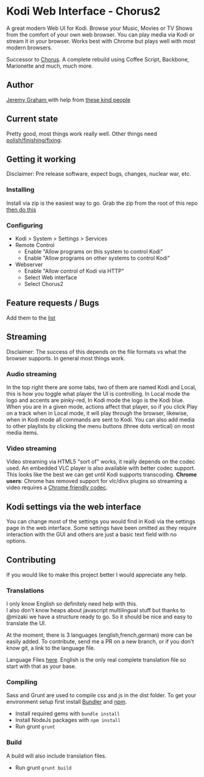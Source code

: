 # Kodi Web Interface - Chorus2
A great modern Web UI for Kodi. Browse your Music, Movies or TV Shows from the comfort of your
own web browser. You can play media via Kodi or stream it in your browser. Works best with Chrome
but plays well with most modern browsers.

Successor to [Chorus](https://github.com/jez500/chorus). 
A complete rebuild using Coffee Script, Backbone, Marionette and much, much more.


## Author
[Jeremy Graham ](http://jez.me) with help from [these kind people](https://github.com/jez500/chorus2/graphs/contributors)


## Current state
Pretty good, most things work really well. Other things need [polish/finishing/fixing](https://github.com/jez500/chorus2/issues). 


## Getting it working
Disclaimer: Pre release software, expect bugs, changes, nuclear war, etc. 

### Installing
Install via zip is the easiest way to go. Grab the zip from the root of this repo [then do this](http://kodi.wiki/view/Add-on_manager#How_to_install_from_a_ZIP_file)

### Configuring
* Kodi > System > Settings > Services
* Remote Control
    * Enable "Allow programs on this system to control Kodi"
    * Enable "Allow programs on other systems to control Kodi"
* Webserver
    * Enable "Allow control of Kodi via HTTP"
    * Select Web interface
    * Select Chorus2


## Feature requests / Bugs
Add them to the [list](https://github.com/jez500/chorus2/issues)


## Streaming 
Disclaimer: The success of this depends on the file formats vs what the browser supports.  In general most things work.

### Audio streaming
In the top right there are some tabs, two of them are named Kodi and Local, this is how you toggle what player the UI
is controlling.  In Local mode the logo and accents are pinky-red, In Kodi mode the logo is the Kodi blue. When you 
are in a given mode, actions affect that player, so if you click Play on a track when in Local mode, it will play 
through the browser, likewise, when in Kodi mode all commands are sent to Kodi.  You can also add media to other 
playlists by clicking the menu buttons (three dots vertical) on most media items.

### Video streaming
Video streaming via HTML5 "sort of" works, it really depends on the codec used. An embedded VLC player is also available with better codec support.
This looks like the best we can get until Kodi supports transcoding.
**Chrome users**: Chrome has removed support for vlc/divx plugins so streaming a video requires a [Chrome friendly codec](https://en.wikipedia.org/wiki/HTML5_video#Browser_support).


## Kodi settings via the web interface
You can change most of the settings you would find in Kodi via the settings page in the web interface.
Some settings have been omitted as they require interaction with the GUI and others are just a basic text field with no options.


## Contributing
If you would like to make this project better I would appreciate any help.

### Translations
I only know English so definitely need help with this.  
I also don't know heaps about javascript multilingual stuff but thanks to @mizaki we have a structure ready to go. 
So it should be nice and easy to translate the UI. 

At the moment, there is 3 languages (english,french,german) more can be easily added. 
To contribute, send me a PR on a new branch, or if you don't know git, a link to the language file.

Language Files [here](https://github.com/jez500/chorus2/tree/master/src/lang). 
English is the only real complete translation file so start with that as your base. 

### Compiling
Sass and Grunt are used to compile css and js in the dist folder.
To get your environment setup first install [Bundler](http://bundler.io) and [npm](https://www.npmjs.org/).
- Install required gems with `bundle install`
- Install NodeJs packages with `npm install`
- Run grunt `grunt`

### Build
A build will also include translation files.
- Run grunt `grunt build`

